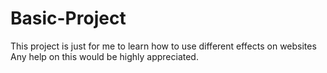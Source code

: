 # Basic-Project
This project is just for me to learn how to use different effects on websites
Any help on this would be highly appreciated.

